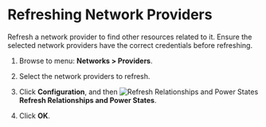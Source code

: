 # Refreshing Network Providers

Refresh a network provider to find other
resources related to it. Ensure the
selected network providers have the correct
credentials before refreshing.

1. Browse to menu: **Networks > Providers**.

2. Select the network providers to refresh.

3. Click **Configuration**, and then
   ![Refresh Relationships and Power States](../images/2003.png) **Refresh Relationships and Power States**.

4. Click **OK**.
